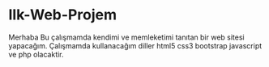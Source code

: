 # Ilk-Web-Projem
Merhaba
Bu çalışmamda kendimi ve memleketimi tanıtan bir web sitesi yapacağım.
Çalışmamda kullanacağım diller html5 css3 bootstrap javascript ve php olacaktir.


